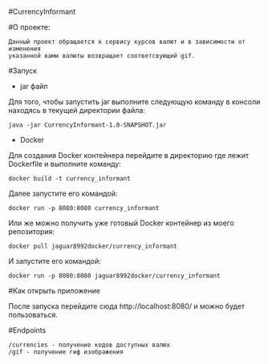#CurrencyInformant

#О проекте:
    
    Данный проект обращается к сервису курсов валют и в зависимости от изменения 
    указанной вами валюты возвращает соответсвующий gif.

#Запуск

- jar файл

Для того, чтобы запустить jar выполните следующую команду в консоли находясь в текущей директории файла:
    
    java -jar CurrencyInformant-1.0-SNAPSHOT.jar

- Docker

Для создания Docker контейнера перейдите в директорию где лежит Dockerfile и выполните команду:

    docker build -t currency_informant

Далее запустите его командой:
    
    docker run -p 8080:8080 currency_informant

Или же можно получить уже готовый Docker контейнер из моего репозитория:

    docker pull jaguar8992docker/currency_informant

И запустите его командой:

    docker run -p 8080:8080 jaguar8992docker/currency_informant

#Как открыть приложение

После запуска перейдите сюда http://localhost:8080/ и можно будет пользоваться.

#Endpoints 

    /currencies - получение кодов доступных валюх
    /gif - получение гиф изображения


